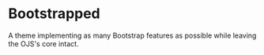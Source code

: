 Bootstrapped
=================

A theme implementing as many Bootstrap features as possible while leaving the OJS's core intact.